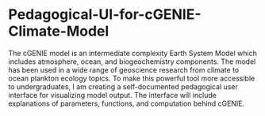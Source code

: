 # Pedagogical-UI-for-cGENIE-Climate-Model
The cGENIE model is an intermediate complexity Earth System Model which includes atmosphere, ocean, and biogeochemistry components. The model has been used in a wide range of geoscience research from climate to ocean plankton ecology topics. To make this powerful tool more accessible to undergraduates, I am creating a self-documented pedagogical user interface for visualizing model output. The interface will include explanations of parameters, functions, and computation behind cGENIE. 

